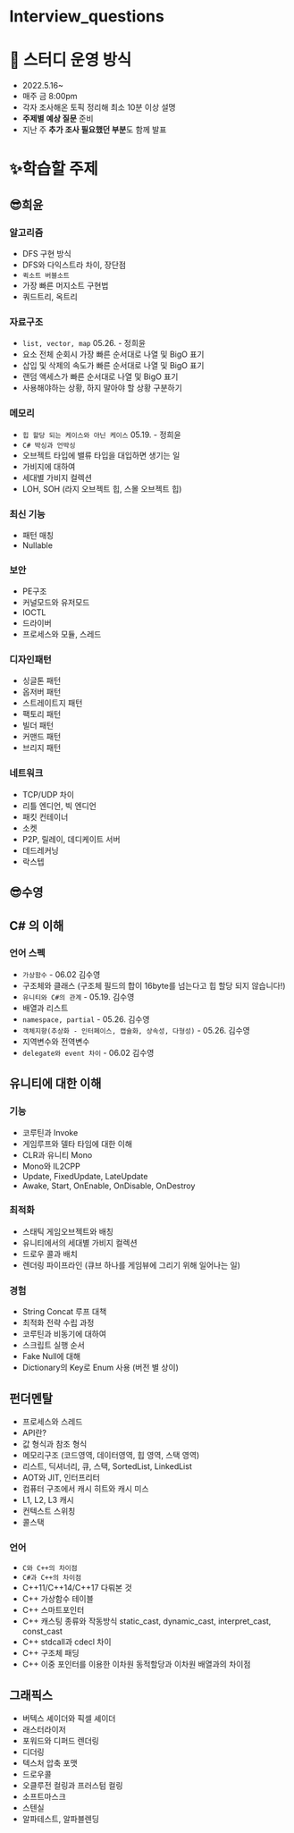 # Interview_questions


# **🚩 스터디 운영 방식**

- 2022.5.16~
- 매주 금 8:00pm
- 각자 조사해온 토픽 정리해 최소 10분 이상 설명
- **주제별 예상 질문** 준비
- 지난 주 **추가 조사 필요했던 부분**도 함께 발표

# ✨학습할 주제

## 😎희윤

### **알고리즘**

- DFS 구현 방식
- DFS와 다익스트라 차이, 장단점
- `퀵소트 버블소트`
- 가장 빠른 머지소트 구현법
- 쿼드트리, 옥트리

### **자료구조**

- `list, vector, map` 05.26. - 정희윤
- 요소 전체 순회시 가장 빠른 순서대로 나열 및 BigO 표기
- 삽입 및 삭제의 속도가 빠른 순서대로 나열 및 BigO 표기
- 랜덤 액세스가 빠른 순서대로 나열 및 BigO 표기
- 사용해야하는 상황, 하지 말아야 할 상황 구분하기

### **메모리**

- `힙 할당 되는 케이스와 아닌 케이스` 05.19. - 정희윤
- `C# 박싱과 언박싱`
- 오브젝트 타입에 밸류 타입을 대입하면 생기는 일
- 가비지에 대하여
- 세대별 가비지 컬렉션
- LOH, SOH (라지 오브젝트 힙, 스몰 오브젝트 힙)

### 최신 기능

- 패턴 매칭
- Nullable

### **보안**

- PE구조
- 커널모드와 유저모드
- IOCTL
- 드라이버
- 프로세스와 모듈, 스레드

### **디자인패턴**

- 싱글톤 패턴
- 옵저버 패턴
- 스트레이트지 패턴
- 팩토리 패턴
- 빌더 패턴
- 커맨드 패턴
- 브리지 패턴

### **네트워크**

- TCP/UDP 차이
- 리틀 엔디언, 빅 엔디언
- 패킷 컨테이너
- 소켓
- P2P, 릴레이, 데디케이트 서버
- 데드레커닝
- 락스텝

## 😎수영

## **C# 의 이해**

### 언어 스펙

- `가상함수` - 06.02 김수영
- 구조체와 클래스 (구조체 필드의 합이 16byte를 넘는다고 힙 할당 되지 않습니다!)
- `유니티와 C#의 관계` - 05.19. 김수영
- 배열과 리스트
- `namespace, partial` - 05.26. 김수영
- `객체지향(추상화 - 인터페이스, 캡슐화, 상속성, 다형성)` - 05.26. 김수영
- 지역변수와 전역변수
- `delegate와 event 차이` - 06.02 김수영

## **유니티에 대한 이해**

### 기능

- 코루틴과 Invoke
- 게임루프와 델타 타임에 대한 이해
- CLR과 유니티 Mono
- Mono와 IL2CPP
- Update, FixedUpdate, LateUpdate
- Awake, Start, OnEnable, OnDisable, OnDestroy

### 최적화

- 스태틱 게임오브젝트와 배칭
- 유니티에서의 세대별 가비지 컬렉션
- 드로우 콜과 배치
- 렌더링 파이프라인 (큐브 하나를 게임뷰에 그리기 위해 일어나는 일)

### 경험

- String Concat 루프 대책
- 최적화 전략 수립 과정
- 코루틴과 비동기에 대하여
- 스크립트 실행 순서
- Fake Null에 대해
- Dictionary의 Key로 Enum 사용 (버전 별 상이)

## **펀더멘탈**

- 프로세스와 스레드
- API란?
- 값 형식과 참조 형식
- 메모리구조 (코드영역, 데이터영역, 힙 영역, 스택 영역)
- 리스트, 딕셔너리, 큐, 스택, SortedList, LinkedList
- AOT와 JIT, 인터프리터
- 컴퓨터 구조에서 캐시 히트와 캐시 미스
- L1, L2, L3 캐시
- 컨텍스트 스위칭
- 콜스택

### 언어

- `C와 C++의 차이점`
- `C#과 C++의 차이점`
- C++11/C++14/C++17 다뤄본 것
- C++ 가상함수 테이블
- C++ 스마트포인터
- C++ 캐스팅 종류와 작동방식 static_cast, dynamic_cast, interpret_cast, const_cast
- C++ stdcall과 cdecl 차이
- C++ 구조체 패딩
- C++ 이중 포인터를 이용한 이차원 동적할당과 이차원 배열과의 차이점

## **그래픽스**

- 버텍스 셰이더와 픽셀 셰이더
- 래스터라이저
- 포워드와 디퍼드 렌더링
- 디더링
- 텍스처 압축 포맷
- 드로우콜
- 오클루전 컬링과 프러스텀 컬링
- 소프트마스크
- 스텐실
- 알파테스트, 알파블렌딩
